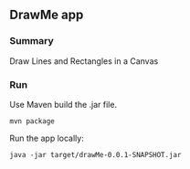 ## DrawMe app

### Summary

Draw Lines and Rectangles in a Canvas


### Run

Use Maven build the .jar file.
```
mvn package
```
Run the app locally:
```
java -jar target/drawMe-0.0.1-SNAPSHOT.jar
```

